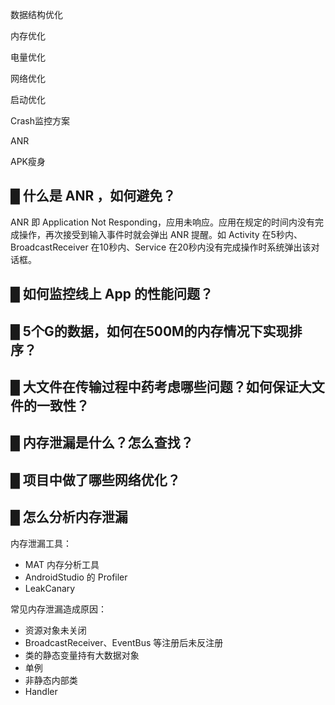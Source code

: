 数据结构优化





内存优化





电量优化





网络优化





启动优化





Crash监控方案





ANR





APK瘦身



## █ 什么是 ANR ，如何避免？

ANR 即 Application Not Responding，应用未响应。应用在规定的时间内没有完成操作，再次接受到输入事件时就会弹出 ANR 提醒。如 Activity 在5秒内、BroadcastReceiver 在10秒内、Service 在20秒内没有完成操作时系统弹出该对话框。





## █ 如何监控线上 App 的性能问题？

## █ 5个G的数据，如何在500M的内存情况下实现排序？

## █ 大文件在传输过程中药考虑哪些问题？如何保证大文件的一致性？

## █ 内存泄漏是什么？怎么查找？

## █ 项目中做了哪些网络优化？

## █ 怎么分析内存泄漏

内存泄漏工具：

- MAT 内存分析工具
- AndroidStudio 的 Profiler
- LeakCanary



常见内存泄漏造成原因：

- 资源对象未关闭
- BroadcastReceiver、EventBus 等注册后未反注册
- 类的静态变量持有大数据对象
- 单例
- 非静态内部类
- Handler
